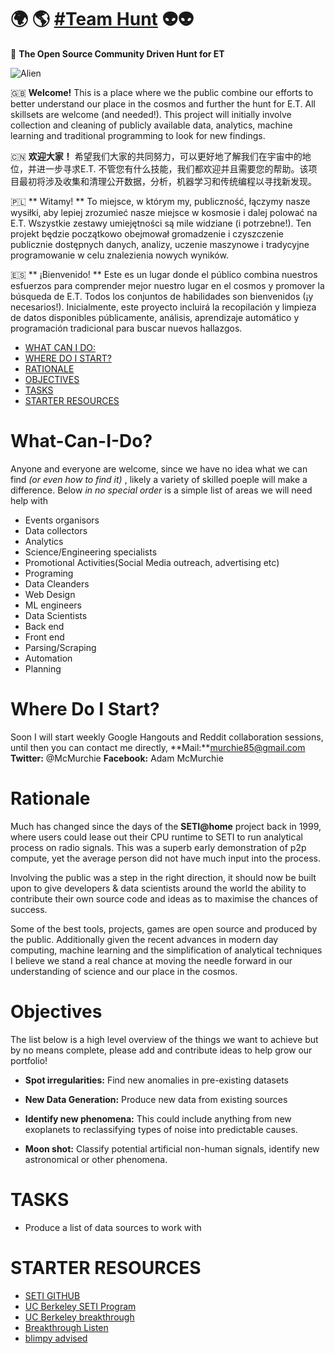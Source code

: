 # 🌍 🌎 [#Team Hunt](https://murchie85.github.io/) 👽👽  
🌌 **The Open Source Community Driven Hunt for ET**


![Alien](https://images.wallpaperscraft.com/image/stars_space_galaxy_117958_2560x1080.jpg)

🇬🇧 **Welcome!** This is a place where we the public combine our efforts to better understand our place in the cosmos and further the hunt for E.T. All skillsets are welcome (and needed!). This project will initially involve collection and cleaning of publicly available data, analytics, machine learning and traditional programming to look for new findings.   

🇨🇳 **欢迎大家！** 希望我们大家的共同努力，可以更好地了解我们在宇宙中的地位，并进一步寻求E.T. 不管您有什么技能，我们都欢迎并且需要您的帮助。该项目最初将涉及收集和清理公开数据，分析，机器学习和传统编程以寻找新发现。  

🇵🇱 ** Witamy! ** To miejsce, w którym my, publiczność, łączymy nasze wysiłki, aby lepiej zrozumieć nasze miejsce w kosmosie i dalej polować na E.T. Wszystkie zestawy umiejętności są mile widziane (i potrzebne!). Ten projekt będzie początkowo obejmował gromadzenie i czyszczenie publicznie dostępnych danych, analizy, uczenie maszynowe i tradycyjne programowanie w celu znalezienia nowych wyników.  

🇪🇸 ** ¡Bienvenido! ** Este es un lugar donde el público combina nuestros esfuerzos para comprender mejor nuestro lugar en el cosmos y promover la búsqueda de E.T. Todos los conjuntos de habilidades son bienvenidos (¡y necesarios!). Inicialmente, este proyecto incluirá la recopilación y limpieza de datos disponibles públicamente, análisis, aprendizaje automático y programación tradicional para buscar nuevos hallazgos.


- [WHAT CAN I DO:](#What-Can-I-Do?)
- [WHERE DO I START?](#Where-Do-I-Start?)
- [RATIONALE](#Rationale)
- [OBJECTIVES](#Objectives)
- [TASKS](#Tasks)
- [STARTER RESOURCES](#STARTER-RESOURCES)

# What-Can-I-Do?

Anyone and everyone are welcome, since we have no idea what we can find *(or even how to find it)* , likely a variety of skilled poeple will make a difference. Below *in no special order* is a simple list of areas we will need help with

- Events organisors
- Data collectors 
- Analytics
- Science/Engineering specialists
- Promotional Activities(Social Media outreach, advertising etc) 
- Programing 
- Data Cleanders 
- Web Design
- ML engineers
- Data Scientists
- Back end
- Front end
- Parsing/Scraping
- Automation
- Planning 

# Where Do I Start?

 Soon I will start weekly Google Hangouts and Reddit collaboration sessions, until then you can contact me directly, **Mail:**murchie85@gmail.com **Twitter:** @McMurchie **Facebook:** Adam McMurchie


# Rationale

Much has changed since the days of the **SETI@home** project back in 1999, where users could lease out their CPU runtime to SETI to run analytical process on radio signals. This was a superb early demonstration of p2p compute, yet the average person did not have much input into the process. 

Involving the public was a step in the right direction, it should now be built upon to give developers & data scientists around the world the ability to contribute their own source code and ideas as to maximise the chances of success. 

Some of the best tools, projects, games are open source and produced by the public. Additionally given the recent advances in modern day computing, machine learning and the simplification of analytical techniques I believe we stand a real chance at moving the needle forward in our understanding of science and our place in the cosmos. 


# Objectives
  
The list below is a high level overview of the things we want to achieve but by no means complete, please add and contribute ideas to help grow our portfolio!  

- **Spot irregularities:** Find new anomalies in pre-existing datasets 

- **New Data Generation:** Produce new data from existing sources 

- **Identify new phenomena:** This could include anything from new exoplanets to reclassifying types of noise into predictable causes. 

- **Moon shot:** Classify potential artificial non-human signals, identify new astronomical or other phenomena. 
  

# TASKS

- Produce a list of data sources to work with 


# STARTER RESOURCES 

- [SETI GITHUB](https://github.com/SETI)
- [UC Berkeley SETI Program](https://github.com/UCBerkeleySETI)
- [UC Berkeley breakthrough](https://github.com/UCBerkeleySETI/breakthrough)
- [Breakthrough Listen](http://seti.berkeley.edu/listen/)
- [blimpy advised](https://github.com/UCBerkeleySETI/blimpy)